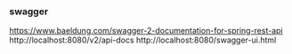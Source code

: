 ### swagger
https://www.baeldung.com/swagger-2-documentation-for-spring-rest-api
http://localhost:8080/v2/api-docs
http://localhost:8080/swagger-ui.html
